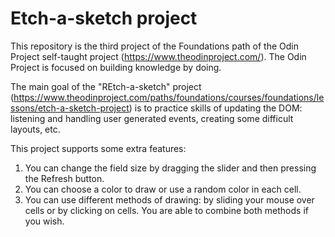 # Etch-a-sketch project

This repository is the third project of the Foundations path of the Odin Project self-taught project (https://www.theodinproject.com/). The Odin Project is focused on building knowledge by doing.

The main goal of the "REtch-a-sketch" project (https://www.theodinproject.com/paths/foundations/courses/foundations/lessons/etch-a-sketch-project) is to practice skills of updating the DOM: listening and handling user generated events, creating some difficult layouts, etc.

This project supports some extra features: 
1. You can change the field size by dragging the slider and then pressing the Refresh button. 
2. You can choose a color to draw or use a random color in each cell. 
3. You can use different methods of drawing: by sliding your mouse over cells or by clicking on cells. You are able to combine both methods if you wish. 
